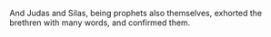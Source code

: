 And Judas and Silas, being prophets also themselves, exhorted the brethren with many words, and confirmed them.
